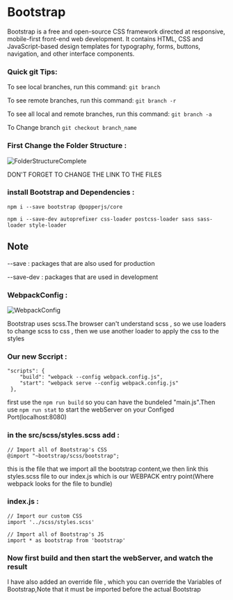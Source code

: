 # Bootstrap
Bootstrap is a free and open-source CSS framework directed at responsive, mobile-first front-end web development. It contains HTML, CSS and JavaScript-based design templates for typography, forms, buttons, navigation, and other interface components.

### Quick git Tips:
To see local branches, run this command: ```git branch```

To see remote branches, run this command: ```git branch -r```

To see all local and remote branches, run this command: ```git branch -a```

To Change branch ```git checkout branch_name```


### First Change the Folder Structure : 
![FolderStructureComplete](https://user-images.githubusercontent.com/92459590/210154090-a2f2d192-e27c-4b22-903b-dfb52af8f866.png)

DON'T FORGET TO CHANGE THE LINK TO THE FILES


### install Bootstrap and Dependencies :
```
npm i --save bootstrap @popperjs/core
```

```
npm i --save-dev autoprefixer css-loader postcss-loader sass sass-loader style-loader
```

## Note
--save : packages that are also used for production

--save-dev : packages that are used in development

### WebpackConfig :

![WebpackConfig](https://user-images.githubusercontent.com/92459590/210154358-af50366e-5329-458f-96f2-1885907c14dc.png)

Bootstrap uses scss.The browser can't understand scss , so we use loaders to change scss to css , then we use another loader to apply the css to the styles

### Our new Sccript :

```
"scripts": {
    "build": "webpack --config webpack.config.js",
    "start": "webpack serve --config webpack.config.js"
 },
```
first use the ``` npm run build ``` so you can have the bundeled "main.js".Then use ``` npm run stat ``` to start the webServer on your Configed Port(localhost:8080)

### in the src/scss/styles.scss add :
```
// Import all of Bootstrap's CSS
@import "~bootstrap/scss/bootstrap";

```
this is the file that we import all the bootstrap content,we then link this styles.scss file to our index.js which is our WEBPACK entry point(Where webpack looks for the file to bundle)

### index.js :
```
// Import our custom CSS
import '../scss/styles.scss'

// Import all of Bootstrap's JS
import * as bootstrap from 'bootstrap'
```

### Now first build and then start the webServer, and watch the result
I have also added an override file , which you can override the Variables of Bootstrap,Note that it must be imported before the actual Bootstrap
